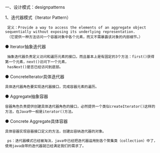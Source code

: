 一、设计模式：designpatterns
 
  1、迭代器模式（Iterator Pattern）
  
     定义：Provide a way to access the elements of an aggregate object sequentially without exposing its underlying representation.
     （它提供一种方法访问一个容器对象中各个元素，而又不需暴露该对象的内部细节。）
     
 ● Iterator抽象迭代器
 
     抽象迭代器负责定义访问和遍历元素的接口，而且基本上是有固定的3个方法：first()获得第一个元素，next()访问下一个元素，
     hasNext()是否已经访问到底部。
     
 ● ConcreteIterator具体迭代器
 
    具体迭代器角色要实现迭代器接口，完成容器元素的遍历。
    
 ● Aggregate抽象容器
 
    容器角色负责提供创建具体迭代器角色的接口，必然提供一个类似createIterator()这样的方法，在Java中一般是iterator()方法。
    
 ● Concrete Aggregate具体容器
 
    具体容器实现容器接口定义的方法，创建出容纳迭代器的对象。
    
     ps：迭代器模式已经被淘汰，java中已经把迭代器运用到各个聚集类（collection）中了，使用java自带的迭代器就已经满足我们的需求了。

